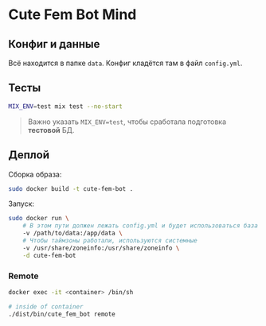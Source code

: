 # Cute Fem Bot Mind

## Конфиг и данные

Всё находится в папке `data`. Конфиг кладётся там в файл `config.yml`.

## Тесты

```bash
MIX_ENV=test mix test --no-start
```

> Важно указать `MIX_ENV=test`, чтобы сработала подготовка **тестовой** БД.

## Деплой

Сборка образа:

```bash
sudo docker build -t cute-fem-bot .
```

Запуск:

```bash
sudo docker run \
    # В этом пути должен лежать config.yml и будет использоваться база main.db
    -v /path/to/data:/app/data \
    # Чтобы таймзоны работали, используются системные
    -v /usr/share/zoneinfo:/usr/share/zoneinfo \
    -d cute-fem-bot
```

### Remote

```bash
docker exec -it <container> /bin/sh

# inside of container
./dist/bin/cute_fem_bot remote
```
